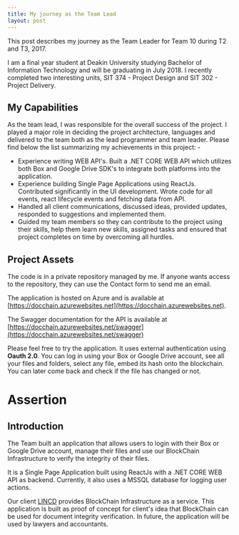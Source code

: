 ```yaml
---
title: My journey as the Team Lead
layout: post
---
```


This post describes my journey as the Team Leader for Team 10 during T2 and T3, 2017.

I am a final year student at Deakin University studying Bachelor of Information Technology and will be graduating in July 2018. I recently completed two interesting units, SIT 374 - Project Design and SIT 302 - Project Delivery.

## My Capabilities
As the team lead, I was responsible for the overall success of the project. I played a major role in deciding the project architecture, languages and delivered to the team both as the lead programmer and team leader. Please find below the list summarizing my achievements in this project: -
- Experience writing WEB API's. Built a .NET CORE WEB API which utilizes both Box and Google Drive SDK's to integrate both platforms into the application.
- Experience building Single Page Applications using ReactJs. Contributed significantly in the UI development. Wrote code for all events, react lifecycle events and fetching data from API.
- Handled all client communications, discussed ideas, provided updates, responded to suggestions and implemented them.
- Guided my team members so they can contribute to the project using their skills, help them learn new skills, assigned tasks and ensured that project completes on time by overcoming all hurdles.

## Project Assets
The code is in a private repository managed by me. If anyone wants access to the repository, they can use the Contact form to send me an email.

The application is hosted on Azure and is available at [https://docchain.azurewebsites.net](https://docchain.azurewebsites.net).

The Swagger documentation for the API is available at [https://docchain.azurewebsites.net/swagger](https://docchain.azurewebsites.net/swagger)

Please feel free to try the application. It uses external authentication using **Oauth 2.0**. You can log in using your Box or Google Drive account, see all your files and folders, select any file, embed its hash onto the blockchain. You can later come back and check if the file has changed or not.

# Assertion

## Introduction
The Team built an application that allows users to login with their Box or Google Drive account, manage their files and use our BlockChain Infrastructure to verify the integrity of their files.

It is a Single Page Application built using ReactJs with a .NET CORE WEB API as backend. Currently, it also uses a MSSQL database for logging user actions.

Our client [LINCD](https://www.lincd.co/) provides BlockChain Infrastructure as a service. This application is built as proof of concept for client's idea that BlockChain can be used for document integrity verification. In future, the application will be used by lawyers and accountants.
